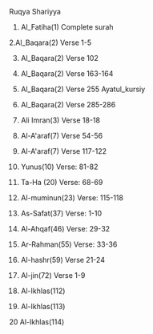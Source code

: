 Ruqya Shariyya

1. Al_Fatiha(1)
Complete surah

2.Al_Baqara(2)
Verse 1-5

3. Al_Baqara(2)
Verse 102

4. Al_Baqara(2)
Verse 163-164

5. Al_Baqara(2)
Verse 255 Ayatul_kursiy

6. Al_Baqara(2)
Verse 285-286

7. Ali Imran(3)
Verse 18-18

8. Al-A'araf(7)
Verse 54-56

9. Al-A'araf(7)
Verse 117-122

10.  Yunus(10)
Verse: 81-82

11. Ta-Ha (20)
Verse: 68-69

12. Al-muminun(23)
Verse: 115-118

13.  As-Safat(37)
Verse: 1-10

14. Al-Ahqaf(46)
Verse: 29-32

15. Ar-Rahman(55)
Verse: 33-36

16. Al-hashr(59)
Verse 21-24

17. Al-jin(72)
Verse 1-9

18. Al-Ikhlas(112)

19. Al-Ikhlas(113)

20 Al-Ikhlas(114)
